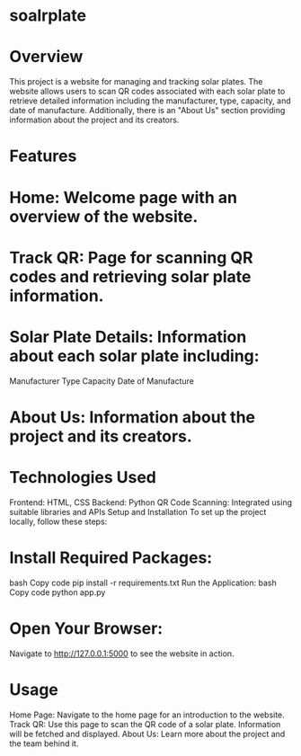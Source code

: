 # soalrplate
# Overview
This project is a website for managing and tracking solar plates. The website allows users to scan QR codes associated with each solar plate to retrieve detailed information including the manufacturer, type, capacity, and date of manufacture. Additionally, there is an "About Us" section providing information about the project and its creators.

# Features
# Home: Welcome page with an overview of the website.

# Track QR: Page for scanning QR codes and retrieving solar plate information.

# Solar Plate Details: Information about each solar plate including:
Manufacturer
Type
Capacity
Date of Manufacture

# About Us: Information about the project and its creators.


# Technologies Used
Frontend: HTML, CSS
Backend: Python
QR Code Scanning: Integrated using suitable libraries and APIs
Setup and Installation
To set up the project locally, follow these steps:



# Install Required Packages:
bash
Copy code
pip install -r requirements.txt
Run the Application:
bash
Copy code
python app.py
# Open Your Browser:
Navigate to http://127.0.0.1:5000 to see the website in action.
# Usage
Home Page: Navigate to the home page for an introduction to the website.
Track QR: Use this page to scan the QR code of a solar plate. Information will be fetched and displayed.
About Us: Learn more about the project and the team behind it.
